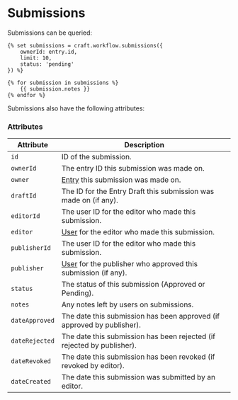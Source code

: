 # Submissions

Submissions can be queried:

```twig
{% set submissions = craft.workflow.submissions({
    ownerId: entry.id,
    limit: 10,
    status: 'pending'
}) %}

{% for submission in submissions %}
    {{ submission.notes }}
{% endfor %}
```

Submissions also have the following attributes:

### Attributes

Attribute | Description
--- | ---
`id` | ID of the submission.
`ownerId` | The entry ID this submission was made on.
`owner` | [Entry](https://docs.craftcms.com/api/v3/craft-elements-entry.html) this submission was made on.
`draftId` | The ID for the Entry Draft this submission was made on (if any).
`editorId` | The user ID for the editor who made this submission.
`editor` | [User](https://docs.craftcms.com/api/v3/craft-elements-user.html) for the editor who made this submission.
`publisherId` | The user ID for the editor who made this submission.
`publisher` | [User](https://docs.craftcms.com/api/v3/craft-elements-user.html) for the publisher who approved this submission (if any).
`status` | The status of this submission (Approved or Pending).
`notes` | Any notes left by users on submissions.
`dateApproved` | The date this submission has been approved (if approved by publisher).
`dateRejected` | The date this submission has been rejected (if rejected by publisher).
`dateRevoked` | The date this submission has been revoked (if revoked by editor).
`dateCreated` | The date this submission was submitted by an editor.
